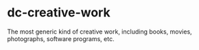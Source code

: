 # dc-creative-work
The most generic kind of creative work, including books, movies, photographs, software programs, etc.

